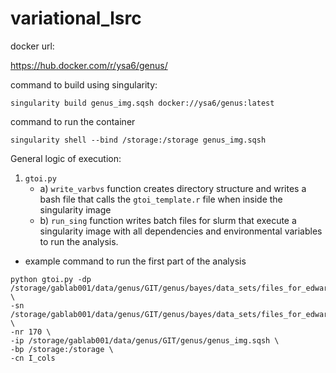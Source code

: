 # variational_lsrc

docker url:

https://hub.docker.com/r/ysa6/genus/

command to build using singularity: 
```
singularity build genus_img.sqsh docker://ysa6/genus:latest
```

command to run the container
```
singularity shell --bind /storage:/storage genus_img.sqsh
```



General logic of execution:
  1. `gtoi.py` 
      * a) `write_varbvs` function creates directory structure and writes a bash file that calls the `gtoi_template.r` file when inside the singularity image
      * b) `run_sing` function writes batch files for slurm that execute a singularity image with all dependencies and environmental variables to run the analysis. 

* example command to run the first part of the analysis
```
python gtoi.py -dp /storage/gablab001/data/genus/GIT/genus/bayes/data_sets/files_for_edward/brain_snp_covars_meancentered_scaled.h5  \
-sn /storage/gablab001/data/genus/GIT/genus/bayes/data_sets/files_for_edward/dev_for_container/bf_out \
-nr 170 \ 
-ip /storage/gablab001/data/genus/GIT/genus/genus_img.sqsh \
-bp /storage:/storage \
-cn I_cols
```
